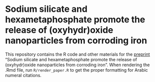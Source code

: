 
<!-- README.md is generated from README.Rmd. Please edit that file -->

# Sodium silicate and hexametaphosphate promote the release of (oxyhydr)oxide nanoparticles from corroding iron

This repository contains the R code and other materials for the
[preprint](https://doi.org/10.26434/chemrxiv-2022-rtzqm) “Sodium
silicate and hexametaphosphate promote the release of (oxyhydr)oxide
nanoparticles from corroding iron”. When rendering the .Rmd file, run
`R/render_paper.R` to get the proper formatting for Arabic numeral
citations.
